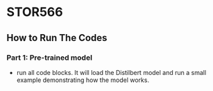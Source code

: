 # STOR566

## How to Run The Codes

### Part 1: Pre-trained model
- run all code blocks. It will load the Distilbert model and run a small example demonstrating how the model works.
